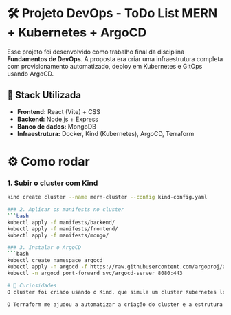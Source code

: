 # 🛠️ Projeto DevOps - ToDo List MERN + Kubernetes + ArgoCD

Esse projeto foi desenvolvido como trabalho final da disciplina **Fundamentos de DevOps**. A proposta era criar uma infraestrutura completa com provisionamento automatizado, deploy em Kubernetes e GitOps usando ArgoCD.


## 🧩 Stack Utilizada

- **Frontend:** React (Vite) + CSS
- **Backend:** Node.js + Express
- **Banco de dados:** MongoDB
- **Infraestrutura:** Docker, Kind (Kubernetes), ArgoCD, Terraform

# ⚙️ Como rodar

### 1. Subir o cluster com Kind
```bash
kind create cluster --name mern-cluster --config kind-config.yaml

### 2. Aplicar os manifests no cluster
```bash
kubectl apply -f manifests/backend/
kubectl apply -f manifests/frontend/
kubectl apply -f manifests/mongo/

### 3. Instalar o ArgoCD
```bash
kubectl create namespace argocd
kubectl apply -n argocd -f https://raw.githubusercontent.com/argoproj/argo-cd/stable/manifests/install.yaml
kubectl -n argocd port-forward svc/argocd-server 8080:443

# 🧠 Curiosidades
O cluster foi criado usando o Kind, que simula um cluster Kubernetes local usando Docker por baixo dos panos.

O Terraform me ajudou a automatizar a criação do cluster e a estrutura do projeto (sem precisar fazer tudo na mão).